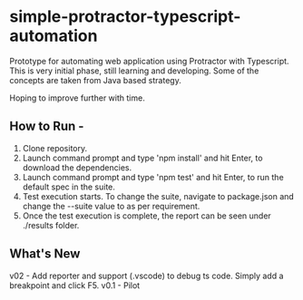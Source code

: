 # simple-protractor-typescript-automation

Prototype for automating web application using Protractor with Typescript. This is very initial phase, still learning and developing. Some of the concepts are taken from Java based strategy.

Hoping to improve further with time.


## How to Run -
1. Clone repository.
2. Launch command prompt and type 'npm install' and hit Enter, to download the dependencies.
2. Launch command prompt and type 'npm test' and hit Enter, to run the default spec in the suite.
3. Test execution starts. To change the suite, navigate to package.json and change the --suite value to as per requirement. 
4. Once the test execution is complete, the report can be seen under ./results folder.

## What's New
v02 - Add reporter and support (.vscode) to debug ts code. Simply add a breakpoint and click F5.
v0.1 - Pilot
